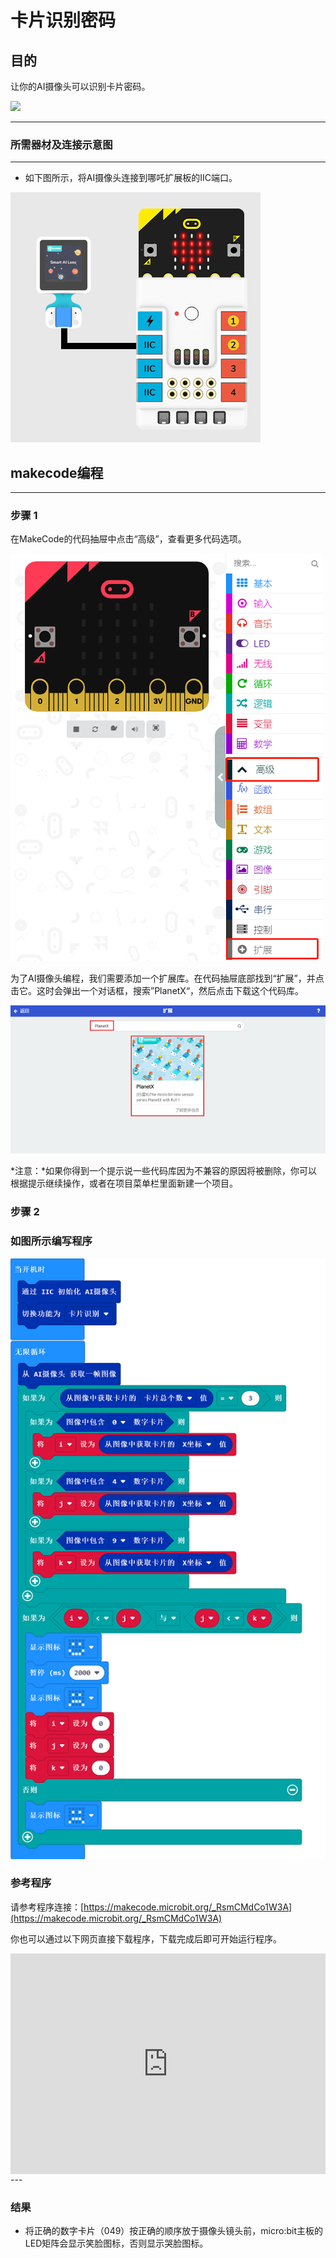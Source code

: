 # 卡片识别密码

## 目的
让你的AI摄像头可以识别卡片密码。

![](./images/05035_01.png)



---

### 所需器材及连接示意图
---

- 如下图所示，将AI摄像头连接到哪吒扩展板的IIC端口。


![](./images/05035_01_03.png)



## makecode编程
---

### 步骤 1
在MakeCode的代码抽屉中点击“高级”，查看更多代码选项。

![](./images/05001_04.png)

为了AI摄像头编程，我们需要添加一个扩展库。在代码抽屉底部找到“扩展”，并点击它。这时会弹出一个对话框，搜索”PlanetX“，然后点击下载这个代码库。

![](./images/05001_05.png)

*注意：*如果你得到一个提示说一些代码库因为不兼容的原因将被删除，你可以根据提示继续操作，或者在项目菜单栏里面新建一个项目。
### 步骤 2


### 如图所示编写程序

![](./images/05035_01_06.png)


### 参考程序
请参考程序连接：[https://makecode.microbit.org/_RsmCMdCo1W3A](https://makecode.microbit.org/_RsmCMdCo1W3A)

你也可以通过以下网页直接下载程序，下载完成后即可开始运行程序。

<div style="position:relative;height:0;padding-bottom:70%;overflow:hidden;"><iframe style="position:absolute;top:0;left:0;width:100%;height:100%;" src="https://makecode.microbit.org/#pub:_RsmCMdCo1W3A" frameborder="0" sandbox="allow-popups allow-forms allow-scripts allow-same-origin"></iframe></div>  
---

### 结果
- 将正确的数字卡片（049）按正确的顺序放于摄像头镜头前，micro:bit主板的LED矩阵会显示笑脸图标，否则显示哭脸图标。

